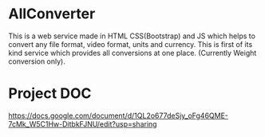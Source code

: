 # AllConverter
This is a web service made in HTML CSS(Bootstrap) and JS which helps to convert any file format, video format, units and currency. This is first of its kind service which provides all conversions at one place. 
(Currently Weight conversion only).

# Project DOC
https://docs.google.com/document/d/1QL2o677deSjy_oFg46QME-7cMk_W5C1Hw-DitbkFJNU/edit?usp=sharing
